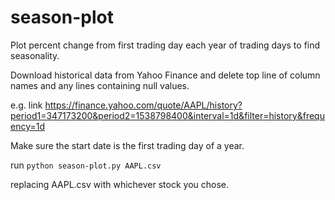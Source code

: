 # season-plot

Plot percent change from first trading day each year of trading days to find seasonality.

Download historical data from Yahoo Finance and delete top line of column names and any lines containing null values.

e.g. link https://finance.yahoo.com/quote/AAPL/history?period1=347173200&period2=1538798400&interval=1d&filter=history&frequency=1d

Make sure the start date is the first trading day of a year.

run `python season-plot.py AAPL.csv`

replacing AAPL.csv with whichever stock you chose.

